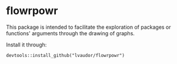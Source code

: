 # flowrpowr

This package is intended to facilitate the exploration of packages or functions' arguments through the drawing of graphs.

Install it through:

```{r}
devtools::install_github("lvaudor/flowrpowr")
```
